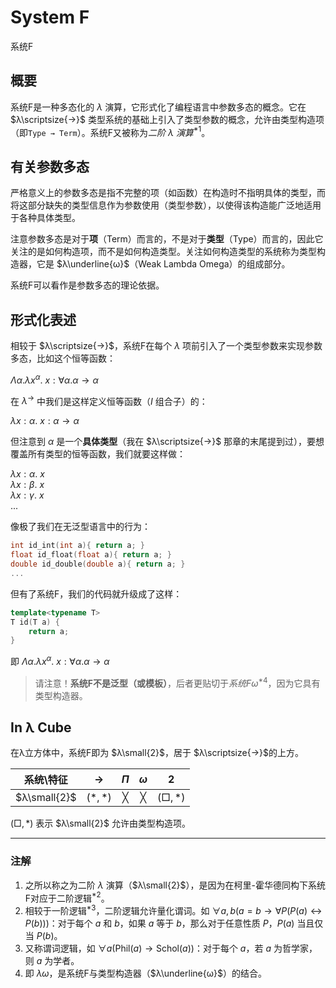 # System F

系统F

## 概要

系统F是一种多态化的 $λ$ 演算，它形式化了编程语言中参数多态的概念。它在 $λ\scriptsize{→}$ 类型系统的基础上引入了类型参数的概念，允许由类型构造项（即`Type → Term`）。系统F又被称为*二阶 $λ$ 演算*$^{*1}$。

## 有关参数多态

严格意义上的参数多态是指不完整的项（如函数）在构造时不指明具体的类型，而将这部分缺失的类型信息作为参数使用（类型参数），以使得该构造能广泛地适用于各种具体类型。

注意参数多态是对于**项**（Term）而言的，不是对于**类型**（Type）而言的，因此它关注的是如何构造项，而不是如何构造类型。关注如何构造类型的系统称为类型构造器，它是 $λ\underline{ω}$（Weak Lambda Omega）的组成部分。

系统F可以看作是参数多态的理论依据。

## 形式化表述

相较于 $λ\scriptsize{→}$，系统F在每个 $λ$ 项前引入了一个类型参数来实现参数多态，比如这个恒等函数：

$Λα.λx^α.\ x:∀α.α→α$

在 $λ^{→}$ 中我们是这样定义恒等函数（$I$ 组合子）的：

$λx:α.\ x:α→α$

但注意到 $α$ 是一个**具体类型**（我在 $λ\scriptsize{→}$ 那章的末尾提到过），要想覆盖所有类型的恒等函数，我们就要这样做：

$λx:α.\ x$  
$λx:β.\ x$  
$λx:γ.\ x$  
$...$

像极了我们在无泛型语言中的行为：

```C
int id_int(int a){ return a; }
float id_float(float a){ return a; }
double id_double(double a){ return a; }
...
```

但有了系统F，我们的代码就升级成了这样：

```C++
template<typename T>
T id(T a) {
    return a;
}
```

即 $Λα.λx^α.\ x:∀α.α→α$

> 请注意！**系统F不是泛型（或模板）**，后者更贴切于*系统Fω*$^{*4}$，因为它具有类型构造器。

## In λ Cube

在λ立方体中，系统F即为 $λ\small{2}$，居于 $λ\scriptsize{→}$的上方。

|  系统\特征   |   $→$   |  $Π$  |  $ω$  |   $2$   |
| :----------: | :-----: | :---: | :---: | :-----: |
| $λ\small{2}$ | $(*,*)$ |   ╳   |   ╳   | $(□,*)$ |

$(□,*)$ 表示 $λ\small{2}$ 允许由类型构造项。

---

### 注解

1. 之所以称之为二阶 $λ$ 演算（$λ\small{2}$），是因为在柯里-霍华德同构下系统F对应于二阶逻辑$^{*2}$。
2. 相较于一阶逻辑$^{*3}$，二阶逻辑允许量化谓词。如 $∀a,b(a=b→∀P(P(a)↔P(b)))$：对于每个 $a$ 和 $b$，如果 $a$ 等于 $b$，那么对于任意性质 $P$，$P(a)$ 当且仅当 $P(b)$。
3. 又称谓词逻辑，如 $∀a({\text{Phil}}(a)→{\text{Schol}}(a))$：对于每个 $a$，若 $a$ 为哲学家，则 $a$ 为学者。
4. 即 $λω$，是系统F与类型构造器（$λ\underline{ω}$）的结合。
